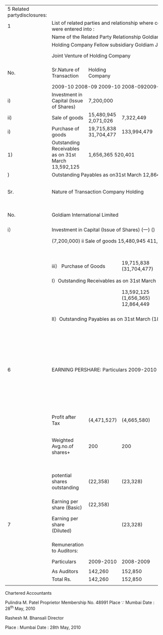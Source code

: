 <html><body><table><tr><td>5 Related partydisclosures:</td><td colspan="6"></td></tr><tr><td>1</td><td colspan="6">List of related parties and relationship where control exists or with whom transactions were entered into :</td></tr><tr><td></td><td colspan="6">Name of the Related Party Relationship Goldiam International Limited</td></tr><tr><td></td><td colspan="6">Holding Company Fellow subsidiary Goldiam Jewels Limited Goldiam Jewellery Limited</td></tr><tr><td></td><td colspan="3">Joint Venture of Holding Company</td><td colspan="3">Goldiam HK Limited (upto 22.07.2009) Goldiam HK Limited (from 23.07.2009)</td></tr><tr><td>No.</td><td>Sr.Nature of Transaction</td><td>Holding Company</td><td></td><td>Fellow Subsidiary</td><td>Joint Venture of Holding Company</td><td></td></tr><tr><td></td><td colspan="6">2009-10 2008-09 2009-10 2008-092009-10 2008-09</td></tr><tr><td>i)</td><td>Investment in Capital (lssue of Shares)</td><td>7,200,000</td><td></td><td></td><td></td><td></td></tr><tr><td>ii)</td><td>Sale of goods</td><td>15,480,945 2,071,026</td><td>7,322,449</td><td></td><td></td><td></td></tr><tr><td>i)</td><td>Purchase of goods</td><td>19,715,838 31,704,477</td><td>133,994,479</td><td>24,167,032</td><td></td><td></td></tr><tr><td>1)</td><td>Outstanding Receivables as on 31st March 13,592,125</td><td colspan="6">1,656,365 520,401</td></tr><tr><td>)</td><td colspan="6">Outstanding Payables as on31st March 12,864,449</td></tr><tr><td>Sr.</td><td colspan="3">Nature of Transaction Company Holding</td><td colspan="3">Fellow Subsidiary</td><td>Joint Venture of Holding Company</td></tr><tr><td>No.</td><td colspan="3">Goldiam International Limited</td><td>Goldiam Jewels Limited</td><td>Goldiam Jewellery Limited</td><td>Goldiam HK Limited</td><td>Goldiam HK Limited</td></tr><tr><td>i）</td><td colspan="6">Investment in Capital (Issue of Shares) (一) ()</td><td></td></tr><tr><td></td><td colspan="6">(7,200,000) ii Sale of goods 15,480,945 411,448 (2,071,026) (1)</td><td>(1) (1) 2,270,612</td></tr><tr><td></td><td colspan="6"></td><td>(1)</td></tr><tr><td></td><td colspan="2">iii） Purchase of Goods</td><td>19,715,838 (31,704,477)</td><td>7,335,934 (188,998)</td><td>(1) 126,658,545 (23,978,034)</td><td>(9,429,775)</td><td>(一) (1)</td></tr><tr><td></td><td colspan="6">I）Outstanding Receivables as on 31st March</td><td></td></tr><tr><td></td><td colspan="2"></td><td>13,592,125 (1,656,365) 12,864,449</td><td>411,448 (1) 3,894,982 107,754,931 (188,998)</td><td>108,953 (1)</td><td>(1)</td><td>(1）</td></tr><tr><td></td><td colspan="6">II）Outstanding Payables as on 31st March (18,307,176)</td><td>(9,429,775) (1）</td></tr><tr><td>6</td><td colspan="6">EARNING PERSHARE: Particulars 2009-2010</td><td>The Functional currency of the Company is US Dollar. In preparing Financial statement all monetary and non-monetary assets and liabilities</td></tr><tr><td></td><td>Profit after Tax</td><td>(4,471,527)</td><td>(4,665,580)</td><td colspan="6"></td></tr><tr><td></td><td>Weighted Avg.no.of shares+</td><td>200</td><td>200</td><td></td><td></td><td>Balance sheet date.Cost and Expenses are</td><td>are translated using exchange rate as at the</td></tr><tr><td></td><td>potential shares outstanding</td><td>(22,358)</td><td>(23,328)</td><td></td><td>translated using average of Exchange rates during</td><td></td><td></td></tr><tr><td></td><td>Earning per share (Basic)</td><td>(22,358)</td><td></td><td></td><td>the reporting period.</td><td></td><td></td></tr><tr><td>7</td><td>Earning per share (Diluted)</td><td></td><td>(23,328)</td><td>9</td><td>Previous Year figures have not been provided as</td><td></td><td></td></tr><tr><td></td><td>Remuneration to Auditors:</td><td></td><td></td><td></td><td>this being the first year of operations.</td><td></td><td></td></tr><tr><td></td><td>Particulars</td><td>2009-2010</td><td>2008-2009</td><td></td><td></td><td></td><td></td></tr><tr><td></td><td></td><td></td><td></td><td></td><td></td><td></td><td></td></tr><tr><td></td><td>As Auditors</td><td>142,260</td><td>152,850</td><td></td><td></td><td></td><td></td></tr><tr><td></td><td>Total Rs.</td><td>142,260</td><td>152,850</td><td></td><td></td><td></td><td></td></tr><tr><td></td><td></td><td></td><td></td><td></td><td></td><td></td><td></td></tr></table></body></html>  

Chartered Accountants  

Pulindra M. Patel Proprietor Membership No. 48991 Place $\because$ Mumbai Date : $2 8 ^ { \mathrm { t h } }$ May, 2010  

Rashesh M. Bhansali Director  

Place : Mumbai Date : 28th May, 2010  
